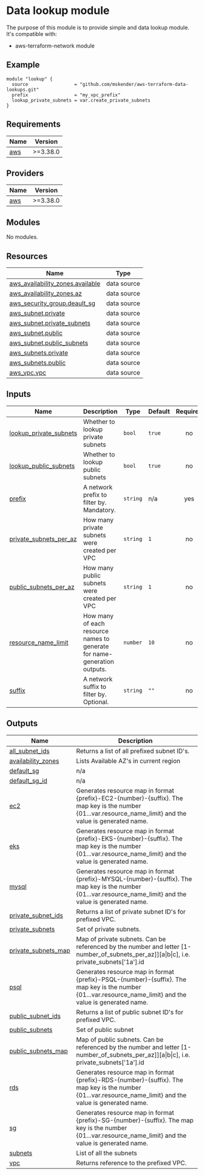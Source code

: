 # Data lookup module

The purpose of this module is to provide simple and data lookup module.
It's compatible with:

- aws-terraform-network module

## Example

```
module "lookup" {
  source                 = "github.com/mskender/aws-terraform-data-lookups.git"
  prefix                 = "my_vpc_prefix"
  lookup_private_subnets = var.create_private_subnets
}
```

## Requirements

| Name | Version |
|------|---------|
| <a name="requirement_aws"></a> [aws](#requirement\_aws) | >=3.38.0 |

## Providers

| Name | Version |
|------|---------|
| <a name="provider_aws"></a> [aws](#provider\_aws) | >=3.38.0 |

## Modules

No modules.

## Resources

| Name | Type |
|------|------|
| [aws_availability_zones.available](https://registry.terraform.io/providers/hashicorp/aws/latest/docs/data-sources/availability_zones) | data source |
| [aws_availability_zones.az](https://registry.terraform.io/providers/hashicorp/aws/latest/docs/data-sources/availability_zones) | data source |
| [aws_security_group.deault_sg](https://registry.terraform.io/providers/hashicorp/aws/latest/docs/data-sources/security_group) | data source |
| [aws_subnet.private](https://registry.terraform.io/providers/hashicorp/aws/latest/docs/data-sources/subnet) | data source |
| [aws_subnet.private_subnets](https://registry.terraform.io/providers/hashicorp/aws/latest/docs/data-sources/subnet) | data source |
| [aws_subnet.public](https://registry.terraform.io/providers/hashicorp/aws/latest/docs/data-sources/subnet) | data source |
| [aws_subnet.public_subnets](https://registry.terraform.io/providers/hashicorp/aws/latest/docs/data-sources/subnet) | data source |
| [aws_subnets.private](https://registry.terraform.io/providers/hashicorp/aws/latest/docs/data-sources/subnets) | data source |
| [aws_subnets.public](https://registry.terraform.io/providers/hashicorp/aws/latest/docs/data-sources/subnets) | data source |
| [aws_vpc.vpc](https://registry.terraform.io/providers/hashicorp/aws/latest/docs/data-sources/vpc) | data source |

## Inputs

| Name | Description | Type | Default | Required |
|------|-------------|------|---------|:--------:|
| <a name="input_lookup_private_subnets"></a> [lookup\_private\_subnets](#input\_lookup\_private\_subnets) | Whether to lookup private subnets | `bool` | `true` | no |
| <a name="input_lookup_public_subnets"></a> [lookup\_public\_subnets](#input\_lookup\_public\_subnets) | Whether to lookup public subnets | `bool` | `true` | no |
| <a name="input_prefix"></a> [prefix](#input\_prefix) | A network prefix to filter by. Mandatory. | `string` | n/a | yes |
| <a name="input_private_subnets_per_az"></a> [private\_subnets\_per\_az](#input\_private\_subnets\_per\_az) | How many private subnets were created per VPC | `string` | `1` | no |
| <a name="input_public_subnets_per_az"></a> [public\_subnets\_per\_az](#input\_public\_subnets\_per\_az) | How many public subnets were created per VPC | `string` | `1` | no |
| <a name="input_resource_name_limit"></a> [resource\_name\_limit](#input\_resource\_name\_limit) | How many of each resource names to generate for name-generation outputs. | `number` | `10` | no |
| <a name="input_suffix"></a> [suffix](#input\_suffix) | A network suffix to filter by. Optional. | `string` | `""` | no |

## Outputs

| Name | Description |
|------|-------------|
| <a name="output_all_subnet_ids"></a> [all\_subnet\_ids](#output\_all\_subnet\_ids) | Returns a list of all prefixed subnet ID's. |
| <a name="output_availability_zones"></a> [availability\_zones](#output\_availability\_zones) | Lists Available AZ's in current region |
| <a name="output_default_sg"></a> [default\_sg](#output\_default\_sg) | n/a |
| <a name="output_default_sg_id"></a> [default\_sg\_id](#output\_default\_sg\_id) | n/a |
| <a name="output_ec2"></a> [ec2](#output\_ec2) | Generates resource map in format {prefix}-EC2-{number}-{suffix}. The map key is the number {01...var.resource\_name\_limit} and the value is generated name. |
| <a name="output_eks"></a> [eks](#output\_eks) | Generates resource map in format {prefix}-EKS-{number}-{suffix}. The map key is the number {01...var.resource\_name\_limit} and the value is generated name. |
| <a name="output_mysql"></a> [mysql](#output\_mysql) | Generates resource map in format {prefix}-MYSQL-{number}-{suffix}. The map key is the number {01...var.resource\_name\_limit} and the value is generated name. |
| <a name="output_private_subnet_ids"></a> [private\_subnet\_ids](#output\_private\_subnet\_ids) | Returns a list of private subnet ID's for prefixed VPC. |
| <a name="output_private_subnets"></a> [private\_subnets](#output\_private\_subnets) | Set of private subnets. |
| <a name="output_private_subnets_map"></a> [private\_subnets\_map](#output\_private\_subnets\_map) | Map of private subnets. Can be referenced by the number and letter [1-number\_of\_subnets\_per\_az]][a\|b\|c], i.e. private\_subnets['1a'].id |
| <a name="output_psql"></a> [psql](#output\_psql) | Generates resource map in format {prefix}-PSQL-{number}-{suffix}. The map key is the number {01...var.resource\_name\_limit} and the value is generated name. |
| <a name="output_public_subnet_ids"></a> [public\_subnet\_ids](#output\_public\_subnet\_ids) | Returns a list of public subnet ID's for prefixed VPC. |
| <a name="output_public_subnets"></a> [public\_subnets](#output\_public\_subnets) | Set of public subnet |
| <a name="output_public_subnets_map"></a> [public\_subnets\_map](#output\_public\_subnets\_map) | Map of public subnets. Can be referenced by the number and letter [1-number\_of\_subnets\_per\_az]][a\|b\|c], i.e. private\_subnets['1a'].id |
| <a name="output_rds"></a> [rds](#output\_rds) | Generates resource map in format {prefix}-RDS-{number}-{suffix}. The map key is the number {01...var.resource\_name\_limit} and the value is generated name. |
| <a name="output_sg"></a> [sg](#output\_sg) | Generates resource map in format {prefix}-SG-{number}-{suffix}. The map key is the number {01...var.resource\_name\_limit} and the value is generated name. |
| <a name="output_subnets"></a> [subnets](#output\_subnets) | List of all the subnets |
| <a name="output_vpc"></a> [vpc](#output\_vpc) | Returns reference to the prefixed VPC. |
